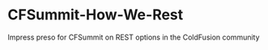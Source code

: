 CFSummit-How-We-Rest
====================

Impress preso for CFSummit on REST options in the ColdFusion community
